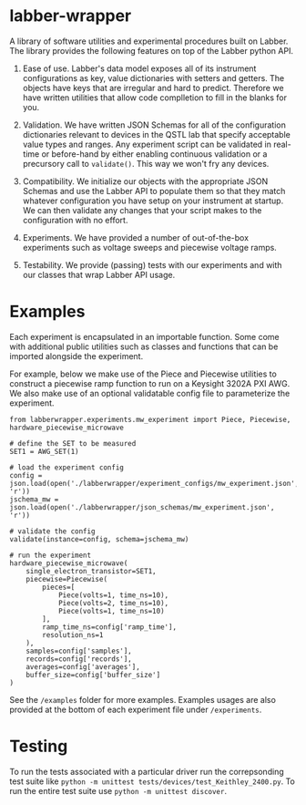 # labber-wrapper
A library of software utilities and experimental procedures built on Labber. The library provides the following features on top of the Labber python API.

1) Ease of use. Labber's data model exposes all of its instrument configurations as key, value dictionaries with setters and getters. The objects have keys that are irregular and hard to predict. Therefore we have written utilities that allow code complletion to fill in the blanks for you.

2) Validation. We have written JSON Schemas for all of the configuration dictionaries relevant to devices in the QSTL lab that specify acceptable value types and ranges. Any experiment script can be validated in real-time or before-hand by either enabling continuous validation or a precursory call to `validate()`. This way we won't fry any devices.

3) Compatibility. We initialize our objects with the appropriate JSON Schemas and use the Labber API to populate them so that they match whatever configuration you have setup on your instrument at startup. We can then validate any changes that your script makes to the configuration with no effort.

4) Experiments. We have provided a number of out-of-the-box experiments such as voltage sweeps and piecewise voltage ramps.


5) Testability. We provide (passing) tests with our experiments and with our classes that wrap Labber API usage.

# Examples

Each experiment is encapsulated in an importable function. Some come with additional public
utilities such as classes and functions that can be imported alongside the experiment.

For example, below we make use of the Piece and Piecewise utilities to construct a piecewise
ramp function to run on a Keysight 3202A PXI AWG. We also make use of an optional validatable 
config file to parameterize the experiment.

```
from labberwrapper.experiments.mw_experiment import Piece, Piecewise, hardware_piecewise_microwave

# define the SET to be measured
SET1 = AWG_SET(1)

# load the experiment config
config = json.load(open('./labberwrapper/experiment_configs/mw_experiment.json', 'r'))
jschema_mw = json.load(open('./labberwrapper/json_schemas/mw_experiment.json', 'r'))

# validate the config
validate(instance=config, schema=jschema_mw)

# run the experiment
hardware_piecewise_microwave(
    single_electron_transistor=SET1,
    piecewise=Piecewise(
        pieces=[
            Piece(volts=1, time_ns=10),
            Piece(volts=2, time_ns=10),
            Piece(volts=1, time_ns=10)
        ],
        ramp_time_ns=config['ramp_time'],
        resolution_ns=1
    ),
    samples=config['samples'],
    records=config['records'],
    averages=config['averages'],
    buffer_size=config['buffer_size']
)
```

See the `/examples` folder for more examples. Examples usages are also provided at the bottom of each
experiment file under `/experiments`.

# Testing

To run the tests associated with a particular driver run the correpsonding test suite like `python -m unittest tests/devices/test_Keithley_2400.py`. To run the entire test suite use `python -m unittest discover`.
